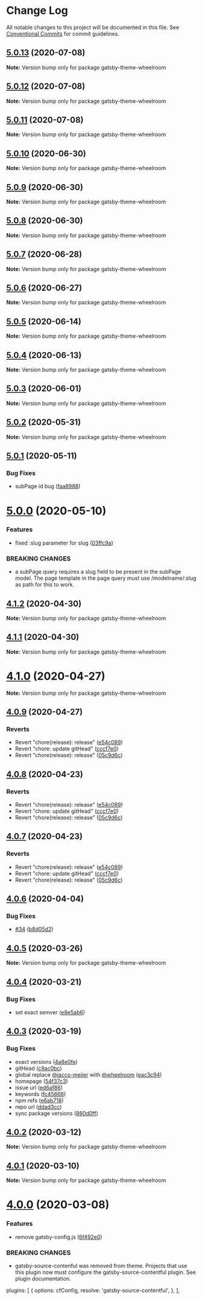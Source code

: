 # Change Log

All notable changes to this project will be documented in this file.
See [Conventional Commits](https://conventionalcommits.org) for commit guidelines.

## [5.0.13](https://github.com/wheelroom/wheelroom/compare/gatsby-theme-wheelroom@5.0.12...gatsby-theme-wheelroom@5.0.13) (2020-07-08)

**Note:** Version bump only for package gatsby-theme-wheelroom





## [5.0.12](https://github.com/wheelroom/wheelroom/compare/gatsby-theme-wheelroom@5.0.11...gatsby-theme-wheelroom@5.0.12) (2020-07-08)

**Note:** Version bump only for package gatsby-theme-wheelroom





## [5.0.11](https://github.com/wheelroom/wheelroom/compare/gatsby-theme-wheelroom@5.0.10...gatsby-theme-wheelroom@5.0.11) (2020-07-08)

**Note:** Version bump only for package gatsby-theme-wheelroom





## [5.0.10](https://github.com/wheelroom/wheelroom/compare/gatsby-theme-wheelroom@5.0.9...gatsby-theme-wheelroom@5.0.10) (2020-06-30)

**Note:** Version bump only for package gatsby-theme-wheelroom





## [5.0.9](https://github.com/wheelroom/wheelroom/compare/gatsby-theme-wheelroom@5.0.8...gatsby-theme-wheelroom@5.0.9) (2020-06-30)

**Note:** Version bump only for package gatsby-theme-wheelroom





## [5.0.8](https://github.com/wheelroom/wheelroom/compare/gatsby-theme-wheelroom@5.0.7...gatsby-theme-wheelroom@5.0.8) (2020-06-30)

**Note:** Version bump only for package gatsby-theme-wheelroom





## [5.0.7](https://github.com/wheelroom/wheelroom/compare/gatsby-theme-wheelroom@5.0.6...gatsby-theme-wheelroom@5.0.7) (2020-06-28)

**Note:** Version bump only for package gatsby-theme-wheelroom





## [5.0.6](https://github.com/wheelroom/wheelroom/compare/gatsby-theme-wheelroom@5.0.5...gatsby-theme-wheelroom@5.0.6) (2020-06-27)

**Note:** Version bump only for package gatsby-theme-wheelroom





## [5.0.5](https://github.com/wheelroom/wheelroom/compare/gatsby-theme-wheelroom@5.0.4...gatsby-theme-wheelroom@5.0.5) (2020-06-14)

**Note:** Version bump only for package gatsby-theme-wheelroom





## [5.0.4](https://github.com/wheelroom/wheelroom/compare/gatsby-theme-wheelroom@5.0.3...gatsby-theme-wheelroom@5.0.4) (2020-06-13)

**Note:** Version bump only for package gatsby-theme-wheelroom





## [5.0.3](https://github.com/wheelroom/wheelroom/compare/gatsby-theme-wheelroom@5.0.2...gatsby-theme-wheelroom@5.0.3) (2020-06-01)

**Note:** Version bump only for package gatsby-theme-wheelroom





## [5.0.2](https://github.com/wheelroom/wheelroom/compare/gatsby-theme-wheelroom@5.0.1...gatsby-theme-wheelroom@5.0.2) (2020-05-31)

**Note:** Version bump only for package gatsby-theme-wheelroom





## [5.0.1](https://github.com/wheelroom/wheelroom/compare/gatsby-theme-wheelroom@5.0.0...gatsby-theme-wheelroom@5.0.1) (2020-05-11)


### Bug Fixes

* subPage id bug ([faa8988](https://github.com/wheelroom/wheelroom/commit/faa898838516c829d03430b2206c53dab8a563d4))





# [5.0.0](https://github.com/wheelroom/wheelroom/compare/gatsby-theme-wheelroom@4.1.2...gatsby-theme-wheelroom@5.0.0) (2020-05-10)


### Features

* fixed :slug parameter for slug ([03ffc9a](https://github.com/wheelroom/wheelroom/commit/03ffc9abecfec1c4dde107559f5c84fcf246aa15))


### BREAKING CHANGES

* a subPage query requires a slug field to be present in the subPage model. The page template in the page query must use /modelname/:slug as path for this to work.





## [4.1.2](https://github.com/wheelroom/wheelroom/compare/gatsby-theme-wheelroom@4.1.1...gatsby-theme-wheelroom@4.1.2) (2020-04-30)

**Note:** Version bump only for package gatsby-theme-wheelroom





## [4.1.1](https://github.com/wheelroom/wheelroom/compare/gatsby-theme-wheelroom@4.1.0...gatsby-theme-wheelroom@4.1.1) (2020-04-30)

**Note:** Version bump only for package gatsby-theme-wheelroom





# [4.1.0](https://github.com/wheelroom/wheelroom/compare/gatsby-theme-wheelroom@4.0.9...gatsby-theme-wheelroom@4.1.0) (2020-04-27)

**Note:** Version bump only for package gatsby-theme-wheelroom





## [4.0.9](https://github.com/wheelroom/wheelroom/compare/gatsby-theme-wheelroom@4.0.8...gatsby-theme-wheelroom@4.0.9) (2020-04-27)


### Reverts

* Revert "chore(release): release" ([e54c089](https://github.com/wheelroom/wheelroom/commit/e54c0895b5f62dc43b86d34c9292041af2d1f774))
* Revert "chore: update gitHead" ([cccf7e0](https://github.com/wheelroom/wheelroom/commit/cccf7e005abc23726020a1c917bc153a92915cf9))
* Revert "chore(release): release" ([05c9d6c](https://github.com/wheelroom/wheelroom/commit/05c9d6cf301c3a4c505cf8bd375e3cb03e14620b))





## [4.0.8](https://github.com/wheelroom/wheelroom/compare/gatsby-theme-wheelroom@4.0.8...gatsby-theme-wheelroom@4.0.8) (2020-04-23)


### Reverts

* Revert "chore(release): release" ([e54c089](https://github.com/wheelroom/wheelroom/commit/e54c0895b5f62dc43b86d34c9292041af2d1f774))
* Revert "chore: update gitHead" ([cccf7e0](https://github.com/wheelroom/wheelroom/commit/cccf7e005abc23726020a1c917bc153a92915cf9))
* Revert "chore(release): release" ([05c9d6c](https://github.com/wheelroom/wheelroom/commit/05c9d6cf301c3a4c505cf8bd375e3cb03e14620b))





## [4.0.7](https://github.com/wheelroom/wheelroom/compare/gatsby-theme-wheelroom@4.0.8...gatsby-theme-wheelroom@4.0.7) (2020-04-23)


### Reverts

* Revert "chore(release): release" ([e54c089](https://github.com/wheelroom/wheelroom/commit/e54c0895b5f62dc43b86d34c9292041af2d1f774))
* Revert "chore: update gitHead" ([cccf7e0](https://github.com/wheelroom/wheelroom/commit/cccf7e005abc23726020a1c917bc153a92915cf9))
* Revert "chore(release): release" ([05c9d6c](https://github.com/wheelroom/wheelroom/commit/05c9d6cf301c3a4c505cf8bd375e3cb03e14620b))





## [4.0.6](https://github.com/wheelroom/wheelroom/compare/gatsby-theme-wheelroom@4.0.5...gatsby-theme-wheelroom@4.0.6) (2020-04-04)


### Bug Fixes

* [#34](https://github.com/wheelroom/wheelroom/issues/34) ([b8d05d2](https://github.com/wheelroom/wheelroom/commit/b8d05d26b9be3c18dc6503522fc4e733283211ea))





## [4.0.5](https://github.com/wheelroom/wheelroom/compare/gatsby-theme-wheelroom@4.0.4...gatsby-theme-wheelroom@4.0.5) (2020-03-26)

**Note:** Version bump only for package gatsby-theme-wheelroom





## [4.0.4](https://github.com/wheelroom/wheelroom/compare/gatsby-theme-wheelroom@4.0.3...gatsby-theme-wheelroom@4.0.4) (2020-03-21)


### Bug Fixes

* set exact semver ([e8e5ab6](https://github.com/wheelroom/wheelroom/commit/e8e5ab6a108adf60d9a247dd53e8f7b2bb6ae3f7))





## [4.0.3](https://github.com/wheelroom/wheelroom/compare/gatsby-theme-wheelroom@4.0.2...gatsby-theme-wheelroom@4.0.3) (2020-03-19)


### Bug Fixes

* exact versions ([4a8e0fe](https://github.com/wheelroom/wheelroom/commit/4a8e0fe6f841c9e6ab4fc2335b5ab0c4446da890))
* gitHead ([c9ac0bc](https://github.com/wheelroom/wheelroom/commit/c9ac0bccc309e7b615424a310f66bea27851aa3f))
* global replace [@jacco-meijer](https://github.com/jacco-meijer) with [@wheelroom](https://github.com/wheelroom) ([eac3c94](https://github.com/wheelroom/wheelroom/commit/eac3c949381a2a5ce2a7aa656f458681b680dc6c))
* homepage ([54f37c3](https://github.com/wheelroom/wheelroom/commit/54f37c32233d4cab3faf4d9311ec56faf2837ef4))
* issue url ([ed6af86](https://github.com/wheelroom/wheelroom/commit/ed6af864c251bcba2731ce3890c6c3a498d97cad))
* keywords ([fc45668](https://github.com/wheelroom/wheelroom/commit/fc456689bb0ad07a8f848ff962f48400e0afbcc1))
* npm refs ([e6ab718](https://github.com/wheelroom/wheelroom/commit/e6ab718a873361116950353de328502405a771cd))
* repo url ([ddad3cc](https://github.com/wheelroom/wheelroom/commit/ddad3cc6c861fb6ae9afce676e49e24c5a32d781))
* sync package versions ([860d0ff](https://github.com/wheelroom/wheelroom/commit/860d0ffe09d318c42d71351cd7f4ba7951e6b882))





## [4.0.2](https://github.com/wheelroom/wheelroom/compare/gatsby-theme-wheelroom@4.0.1...gatsby-theme-wheelroom@4.0.2) (2020-03-12)

**Note:** Version bump only for package gatsby-theme-wheelroom





## [4.0.1](https://github.com/wheelroom/wheelroom/compare/gatsby-theme-wheelroom@4.0.0...gatsby-theme-wheelroom@4.0.1) (2020-03-10)

**Note:** Version bump only for package gatsby-theme-wheelroom





# [4.0.0](https://github.com/wheelroom/wheelroom/compare/gatsby-theme-wheelroom@3.4.2...gatsby-theme-wheelroom@4.0.0) (2020-03-08)


### Features

* remove gatsby-config.js ([6f492e0](https://github.com/wheelroom/wheelroom/commit/6f492e0d70051fd5bbe140db429c9a51e8e5a4b5))


### BREAKING CHANGES

* gatsby-source-contenful was removed from theme. Projects that use this plugin now must configure the gatsby-source-contentful plugin. See plugin documentation.

plugins: [
  {
    options: cfConfig,
    resolve: 'gatsby-source-contentful',
  },
],
